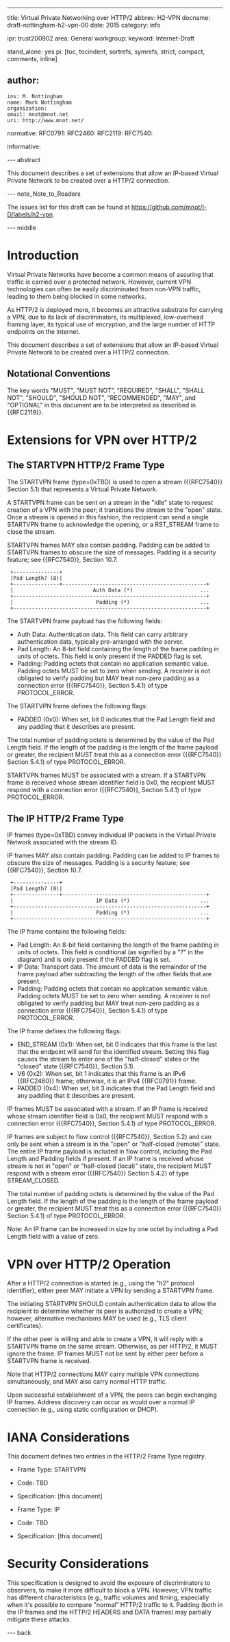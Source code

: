 ---
title: Virtual Private Networking over HTTP/2
abbrev: H2-VPN
docname: draft-nottingham-h2-vpn-00
date: 2015
category: info

ipr: trust200902
area: General
workgroup: 
keyword: Internet-Draft

stand_alone: yes
pi: [toc, tocindent, sortrefs, symrefs, strict, compact, comments, inline]

author:
 -
    ins: M. Nottingham
    name: Mark Nottingham
    organization: 
    email: mnot@mnot.net
    uri: http://www.mnot.net/

normative:
  RFC0791:
  RFC2460:
  RFC2119:
  RFC7540:

informative:


--- abstract

This document describes a set of extensions that allow an IP-based Virtual Private Network to be created over a HTTP/2 connection.

--- note_Note_to_Readers

The issues list for this draft can be found at <https://github.com/mnot/I-D/labels/h2-vpn>.


--- middle

# Introduction

Virtual Private Networks have become a common means of assuring that traffic is carried over a
protected network. However, current VPN technologies can often be easily discriminated from non-VPN
traffic, leading to them being blocked in some networks.

As HTTP/2 is deployed more, it becomes an attractive substrate for carrying a VPN, due to its lack
of discriminators, its multiplexed, low-overhead framing layer, its typical use of encryption, and
the large number of HTTP endpoints on the Internet.

This document describes a set of extensions that allow an IP-based Virtual Private Network to be created over a HTTP/2 connection.


## Notational Conventions

The key words "MUST", "MUST NOT", "REQUIRED", "SHALL", "SHALL NOT", "SHOULD", "SHOULD NOT",
"RECOMMENDED", "MAY", and "OPTIONAL" in this document are to be interpreted as described in
{{RFC2119}}.


# Extensions for VPN over HTTP/2


## The STARTVPN HTTP/2 Frame Type

The STARTVPN frame (type=0xTBD) is used to open a stream ({{RFC7540}} Section 5.1) that represents
a Virtual Private Network. 

A STARTVPN frame can be sent on a stream in the "idle" state to request creation of a VPN with the
peer; it transitions the stream to the "open" state. Once a stream is opened in this fashion, the
recipient can send a single STARTVPN frame to acknowledge the opening, or a RST_STREAM frame to
close the stream.

STARTVPN frames MAY also contain padding. Padding can be added to STARTVPN frames to obscure the
size of messages. Padding is a security feature; see {{RFC7540}}, Section 10.7.

~~~
 +---------------+
 |Pad Length? (8)|
 +---------------+-----------------------------------------------+
 |                          Auth Data (*)                      ...
 +---------------------------------------------------------------+
 |                           Padding (*)                       ...
 +---------------------------------------------------------------+
~~~

The STARTVPN frame payload has the following fields:

* Auth Data: Authentication data. This field can carry arbitrary authentication data, typically
  pre-arranged with the server. 
* Pad Length: An 8-bit field containing the length of the frame padding in units of octets. This field is only present if the PADDED flag is set.
* Padding: Padding octets that contain no application semantic value. Padding octets MUST be set to zero when sending. A receiver is not obligated to verify padding but MAY treat non-zero padding as a connection error ({{RFC7540}}, Section 5.4.1) of type PROTOCOL_ERROR.

The STARTVPN frame defines the following flags:

* PADDED (0x0): When set, bit 0 indicates that the Pad Length field and any padding that it describes are present.

The total number of padding octets is determined by the value of the Pad Length field. If the
length of the padding is the length of the frame payload or greater, the recipient MUST treat this
as a connection error ({{RFC7540}} Section 5.4.1) of type PROTOCOL_ERROR.

STARTVPN frames MUST be associated with a stream. If a STARTVPN frame is received whose stream
identifier field is 0x0, the recipient MUST respond with a connection error ({{RFC7540}}, Section
5.4.1) of type PROTOCOL_ERROR.


## The IP HTTP/2 Frame Type

IP frames (type=0xTBD) convey individual IP packets in the Virtual Private Network associated with the stream ID.

IP frames MAY also contain padding. Padding can be added to IP frames to obscure the size of messages. Padding is a security feature; see {{RFC7540}}, Section 10.7.

~~~
 +---------------+
 |Pad Length? (8)|
 +---------------+-----------------------------------------------+
 |                           IP Data (*)                       ...
 +---------------------------------------------------------------+
 |                           Padding (*)                       ...
 +---------------------------------------------------------------+
~~~

The IP frame contains the following fields:

* Pad Length: An 8-bit field containing the length of the frame padding in units of octets. This field is conditional (as signified by a "?" in the diagram) and is only present if the PADDED flag is set.
* IP Data: Transport data. The amount of data is the remainder of the frame payload after subtracting the length of the other fields that are present.
* Padding: Padding octets that contain no application semantic value. Padding octets MUST be set to zero when sending. A receiver is not obligated to verify padding but MAY treat non-zero padding as a connection error ({{RFC7540}}, Section 5.4.1) of type PROTOCOL_ERROR.

The IP frame defines the following flags:

* END_STREAM (0x1): When set, bit 0 indicates that this frame is the last that the endpoint will send for the identified stream. Setting this flag causes the stream to enter one of the "half-closed" states or the "closed" state ({{RFC7540}}, Section 5.1).
* V6 (0x2): When set, bit 1 indicates that this frame is an IPv6 {{RFC2460}} frame; otherwise, it is an IPv4 {{RFC0791}} frame.
* PADDED (0x4): When set, bit 3 indicates that the Pad Length field and any padding that it describes are present.

IP frames MUST be associated with a stream. If an IP frame is received whose stream identifier
field is 0x0, the recipient MUST respond with a connection error ({{RFC7540}}, Section 5.4.1) of
type PROTOCOL_ERROR.

IP frames are subject to flow control ({{RFC7540}}, Section 5.2) and can only be sent when a stream
is in the "open" or "half-closed (remote)" state. The entire IP frame payload is included in flow
control, including the Pad Length and Padding fields if present. If an IP frame is received whose
stream is not in "open" or "half-closed (local)" state, the recipient MUST respond with a stream
error ({{RFC7540}} Section 5.4.2) of type STREAM_CLOSED.

The total number of padding octets is determined by the value of the Pad Length field. If the
length of the padding is the length of the frame payload or greater, the recipient MUST treat this
as a connection error ({{RFC7540}} Section 5.4.1) of type PROTOCOL_ERROR.

Note: An IP frame can be increased in size by one octet by including a Pad Length field with a
value of zero.


# VPN over HTTP/2 Operation

After a HTTP/2 connection is started (e.g., using the "h2" protocol identifier), either peer MAY
initiate a VPN by sending a STARTVPN frame.

The initiating STARTVPN SHOULD contain authentication data to allow the recipient to determine
whether its peer is authorized to create a VPN; however, alternative mechanisms MAY be used (e.g.,
TLS client certificates).

If the other peer is willing and able to create a VPN, it will reply with a STARTVPN frame on the
same stream. Otherwise, as per HTTP/2, it MUST ignore the frame. IP frames MUST not be sent by either peer before a STARTVPN frame is received.

Note that HTTP/2 connections MAY carry multiple VPN connections simultaneously, and MAY also carry
normal HTTP traffic.

Upon successful establishment of a VPN, the peers can begin exchanging IP frames. Address discovery can occur as would over a normal IP connection (e.g., using static configuration or DHCP).


# IANA Considerations

This document defines two entries in the HTTP/2 Frame Type registry.

* Frame Type: STARTVPN
* Code: TBD
* Specification: [this document]

* Frame Type: IP
* Code: TBD
* Specification: [this document]


# Security Considerations

This specification is designed to avoid the exposure of discriminators to observers, to make it
more difficult to block a VPN. However, VPN traffic has different characteristics (e.g., traffic
volumes and timing, especially when it's possible to compare "normal" HTTP/2 traffic to it. Padding
(both in the IP frames and the HTTP/2 HEADERS and DATA frames) may partially mitigate these attacks.

--- back


